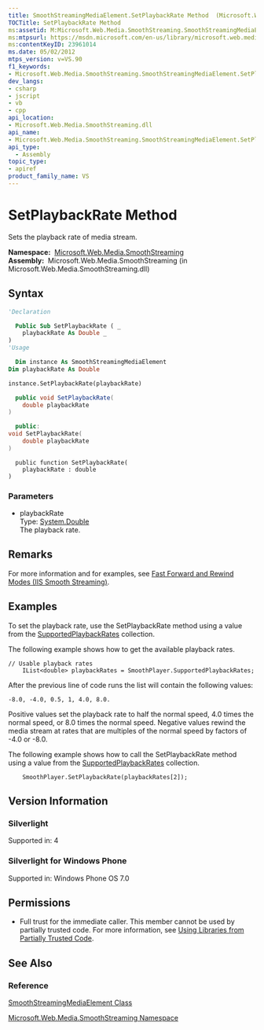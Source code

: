 ```yaml
---
title: SmoothStreamingMediaElement.SetPlaybackRate Method  (Microsoft.Web.Media.SmoothStreaming)
TOCTitle: SetPlaybackRate Method
ms:assetid: M:Microsoft.Web.Media.SmoothStreaming.SmoothStreamingMediaElement.SetPlaybackRate(System.Double)
ms:mtpsurl: https://msdn.microsoft.com/en-us/library/microsoft.web.media.smoothstreaming.smoothstreamingmediaelement.setplaybackrate(v=VS.90)
ms:contentKeyID: 23961014
ms.date: 05/02/2012
mtps_version: v=VS.90
f1_keywords:
- Microsoft.Web.Media.SmoothStreaming.SmoothStreamingMediaElement.SetPlaybackRate
dev_langs:
- csharp
- jscript
- vb
- cpp
api_location:
- Microsoft.Web.Media.SmoothStreaming.dll
api_name:
- Microsoft.Web.Media.SmoothStreaming.SmoothStreamingMediaElement.SetPlaybackRate
api_type:
  - Assembly
topic_type:
- apiref
product_family_name: VS
---
```


# SetPlaybackRate Method

Sets the playback rate of media stream.

**Namespace:**  [Microsoft.Web.Media.SmoothStreaming](microsoft-web-media-smoothstreaming-namespace_1.md)  
**Assembly:**  Microsoft.Web.Media.SmoothStreaming (in Microsoft.Web.Media.SmoothStreaming.dll)

## Syntax

```vb
'Declaration

  Public Sub SetPlaybackRate ( _
    playbackRate As Double _
)
'Usage

  Dim instance As SmoothStreamingMediaElement
Dim playbackRate As Double

instance.SetPlaybackRate(playbackRate)
```

```csharp
  public void SetPlaybackRate(
    double playbackRate
)
```

```cpp
  public:
void SetPlaybackRate(
    double playbackRate
)
```

```jscript
  public function SetPlaybackRate(
    playbackRate : double
)
```

### Parameters

  - playbackRate  
    Type: [System.Double](https://msdn.microsoft.com/library/643eft0t)  
    The playback rate.  

## Remarks

For more information and for examples, see [Fast Forward and Rewind Modes (IIS Smooth Streaming)](fast-forward-and-rewind-modes.md).

## Examples

To set the playback rate, use the SetPlaybackRate method using a value from the [SupportedPlaybackRates](smoothstreamingmediaelement-supportedplaybackrates-property-microsoft-web-media-smoothstreaming_1.md) collection.

The following example shows how to get the available playback rates.

    // Usable playback rates
        IList<double> playbackRates = SmoothPlayer.SupportedPlaybackRates;

After the previous line of code runs the list will contain the following values:

    -8.0, -4.0, 0.5, 1, 4.0, 8.0.

Positive values set the playback rate to half the normal speed, 4.0 times the normal speed, or 8.0 times the normal speed. Negative values rewind the media stream at rates that are multiples of the normal speed by factors of -4.0 or -8.0.

The following example shows how to call the SetPlaybackRate method using a value from the [SupportedPlaybackRates](smoothstreamingmediaelement-supportedplaybackrates-property-microsoft-web-media-smoothstreaming_1.md) collection.

``` 
    SmoothPlayer.SetPlaybackRate(playbackRates[2]);
```

## Version Information

### Silverlight

Supported in: 4  

### Silverlight for Windows Phone

Supported in: Windows Phone OS 7.0  

## Permissions

  - Full trust for the immediate caller. This member cannot be used by partially trusted code. For more information, see [Using Libraries from Partially Trusted Code](https://msdn.microsoft.com/library/8skskf63).

## See Also

### Reference

[SmoothStreamingMediaElement Class](smoothstreamingmediaelement-class-microsoft-web-media-smoothstreaming_1.md)

[Microsoft.Web.Media.SmoothStreaming Namespace](microsoft-web-media-smoothstreaming-namespace_1.md)

